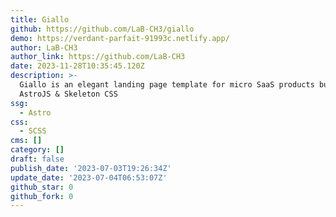 ```yaml
---
title: Giallo
github: https://github.com/LaB-CH3/giallo
demo: https://verdant-parfait-91993c.netlify.app/
author: LaB-CH3
author_link: https://github.com/LaB-CH3
date: 2023-11-28T10:35:45.120Z
description: >-
  Giallo is an elegant landing page template for micro SaaS products built with
  AstroJS & Skeleton CSS
ssg:
  - Astro
css:
  - SCSS
cms: []
category: []
draft: false
publish_date: '2023-07-03T19:26:34Z'
update_date: '2023-07-04T06:53:07Z'
github_star: 0
github_fork: 0
---
```

